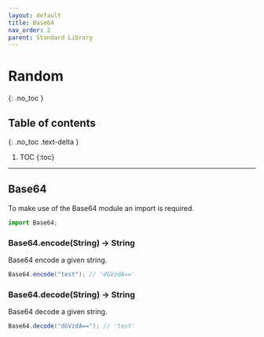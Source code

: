 ```yaml
---
layout: default
title: Base64
nav_order: 2
parent: Standard Library
---
```


# Random
{: .no_toc }

## Table of contents
{: .no_toc .text-delta }

1. TOC
{:toc}

---

## Base64
To make use of the Base64 module an import is required.

```js
import Base64;
```

### Base64.encode(String) -> String

Base64 encode a given string.

```cs
Base64.encode("test"); // 'dGVzdA=='
```

### Base64.decode(String) -> String

Base64 decode a given string.

```cs
Base64.decode("dGVzdA=="); // 'test'
```
